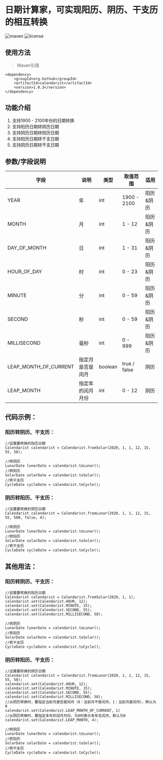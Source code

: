 # 日期计算家，可实现阳历、阴历、干支历的相互转换


![maven](https://img.shields.io/maven-central/v/org.hothub/calendarist.svg)
![license](https://img.shields.io/github/license/opprime/calendarist.svg)


## 使用方法
>Maven引用
```
<dependency>
    <groupId>org.hothub</groupId>
    <artifactId>calendarist</artifactId>
    <version>1.0.3</version>
</dependency>
```

## 功能介绍
1. 支持1900 - 2100年份的日期转换
2. 支持阳历日期转阴历日期
3. 支持阴历日期转阳历日期
4. 支持阳历日期转干支日期
5. 支持阴历日期转干支日期

## 参数/字段说明
| 字段                | 说明           | 类型  | 取值范围 | 适用    |
| --------------------- | ---------------- | ------- | ------------ | --------- |
| YEAR                  | 年              | int     | 1900 - 2100  | 阳历&阴历 |
| MONTH                 | 月              | int     | 1 - 12       | 阳历&阴历 |
| DAY_OF_MONTH          | 日              | int     | 1 - 31       | 阳历&阴历 |
| HOUR_OF_DAY           | 时              | int     | 0 - 23       | 阳历&阴历 |
| MINUTE                | 分              | int     | 0 - 59       | 阳历&阴历 |
| SECOND                | 秒              | int     | 0 - 59       | 阳历&阴历 |
| MILLISECOND           | 毫秒           | int     | 0 - 999      | 阳历&阴历 |
| LEAP_MONTH_OF_CURRENT | 指定月是否是闰月 | boolean | true / false | 阴历    |
| LEAP_MONTH            | 指定年的闰月月份 | int     | 0 - 12       | 阴历    |

## 代码示例：

### 阳历转阴历、干支历：
```
//设置要转换的阳历日期
Calendarist calendarist = Calendarist.fromSolar(2020, 1, 1, 12, 15, 55, 58);

//转阴历
LunarDate lunarDate = calendarist.toLunar();
//转阳历
SolarDate solarDate = calendarist.toSolar();
//转干支历
CycleDate cycleDate = calendarist.toCycle();
```

### 阴历转阳历、干支历：
```
//设置要转换的阴历日期
Calendarist calendarist = Calendarist.fromLunar(2020, 1, 1, 12, 15, 55, 580, false, 4);

//转阴历
LunarDate lunarDate = calendarist.toLunar();
//转阳历
SolarDate solarDate = calendarist.toSolar();
//转干支历
CycleDate cycleDate = calendarist.toCycle();
```

## 其他用法：

### 阳历转阴历、干支历：
```
//设置要转换的阳历日期
Calendarist calendarist = Calendarist.fromSolar(2020, 1, 1);
calendarist.set(Calendarist.HOUR, 12);
calendarist.set(Calendarist.MINUTE, 15);
calendarist.set(Calendarist.SECOND, 55);
calendarist.set(Calendarist.MILLISECOND, 58);

//转阴历
LunarDate lunarDate = calendarist.toLunar();
//转阳历
SolarDate solarDate = calendarist.toSolar();
//转干支历
CycleDate cycleDate = calendarist.toCycle();
```

### 阴历转阳历、干支历：
```
//设置要转换的阴历日期
Calendarist calendarist = Calendarist.fromLunar(2020, 1, 1, 12, 15, 55, 58);
calendarist.set(Calendarist.HOUR, 12);
calendarist.set(Calendarist.MINUTE, 15);
calendarist.set(Calendarist.SECOND, 55);
calendarist.set(Calendarist.MILLISECOND, 58);
//从阴历转换时，要指定当前月是否是闰月（0：当前月不是闰月，1：当前月是闰月），默认为0
calendarist.set(Calendarist.LEAP_MONTH_OF_CURRENT, 1)
//从阴历转换时，要指定本年的闰月月份，为0时表示本年无闰月，默认为0
calendarist.set(Calendarist.LEAP_MONTH, 4);

//转阴历
LunarDate lunarDate = calendarist.toLunar();
//转阳历
SolarDate solarDate = calendarist.toSolar();
//转干支历
CycleDate cycleDate = calendarist.toCycle();
```
